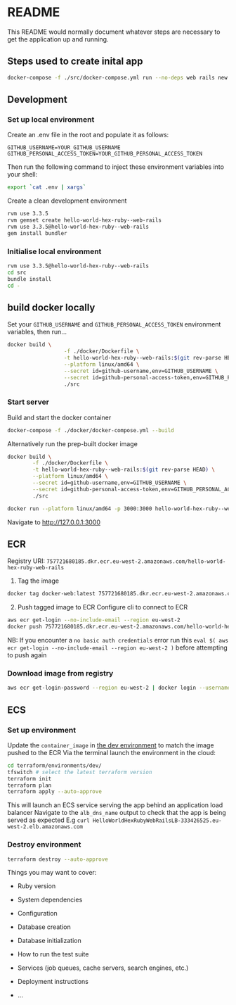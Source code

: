 # README

This README would normally document whatever steps are necessary to get the
application up and running.


## Steps used to create inital app
```bash
docker-compose -f ./src/docker-compose.yml run --no-deps web rails new . --force --skip-active-record --skip-action-cable --skip-active-storage

```

## Development
### Set up local environment
Create an .env file in the root and populate it as follows:
```
GITHUB_USERNAME=YOUR_GITHUB_USERNAME
GITHUB_PERSONAL_ACCESS_TOKEN=YOUR_GITHUB_PERSONAL_ACCESS_TOKEN

```

Then run the following command to inject these environment variables into your shell:
```bash
export `cat .env | xargs`

```

Create a clean development environment
```bash
rvm use 3.3.5
rvm gemset create hello-world-hex-ruby--web-rails
rvm use 3.3.5@hello-world-hex-ruby--web-rails
gem install bundler

```


### Initialise local environment
```bash
rvm use 3.3.5@hello-world-hex-ruby--web-rails
cd src
bundle install
cd -
```


## build docker locally
Set your `GITHUB_USERNAME` and `GITHUB_PERSONAL_ACCESS_TOKEN` environment variables, then run...
```bash
docker build \
                  -f ./docker/Dockerfile \
                  -t hello-world-hex-ruby--web-rails:$(git rev-parse HEAD) \
                  --platform linux/amd64 \
                  --secret id=github-username,env=GITHUB_USERNAME \
                  --secret id=github-personal-access-token,env=GITHUB_PERSONAL_ACCESS_TOKEN \
                  ./src
```

### Start server
Build and start the docker container
```bash
docker-compose -f ./docker/docker-compose.yml --build

```
Alternatively run the prep-built docker image
```bash
docker build \
        -f ./docker/Dockerfile \
        -t hello-world-hex-ruby--web-rails:$(git rev-parse HEAD) \
        --platform linux/amd64 \
        --secret id=github-username,env=GITHUB_USERNAME \
        --secret id=github-personal-access-token,env=GITHUB_PERSONAL_ACCESS_TOKEN \
        ./src

docker run --platform linux/amd64 -p 3000:3000 hello-world-hex-ruby--web-rails:$(git rev-parse HEAD)
```


Navigate to http://127.0.0.1:3000




## ECR
Registry URI: `757721680185.dkr.ecr.eu-west-2.amazonaws.com/hello-world-hex-ruby-web-rails`

1. Tag the image
```bash
docker tag docker-web:latest 757721680185.dkr.ecr.eu-west-2.amazonaws.com/hello-world-hex-ruby-web-rails:v3
```
2. Push tagged image to ECR
Configure cli to connect to ECR
```bash
aws ecr get-login --no-include-email --region eu-west-2
docker push 757721680185.dkr.ecr.eu-west-2.amazonaws.com/hello-world-hex-ruby-web-rails:v3
```

NB: If you encounter a `no basic auth credentials` error run this `eval $( aws ecr get-login --no-include-email --region eu-west-2 )` before attempting to push again

### Download image from registry
```bash
aws ecr get-login-password --region eu-west-2 | docker login --username AWS --password-stdin ${ECR_REGISTRY}

```


## ECS

### Set up environment
Update the `container_image` in [the dev environment](./terraform/environments/dev/main.tf) to match the image pushed to the ECR
Via the terminal launch the environment in the cloud:
```bash
cd terraform/environments/dev/
tfswitch # select the latest terraform version
terraform init
terraform plan
terraform apply --auto-approve

```
This will launch an ECS service serving the app behind an application load balancer
Navigate to the `alb_dns_name` output to check that the app is being served as expected
E.g `curl HelloWorldHexRubyWebRailsLB-333426525.eu-west-2.elb.amazonaws.com`

### Destroy environment
```bash
terraform destroy --auto-approve

```



Things you may want to cover:

* Ruby version

* System dependencies

* Configuration

* Database creation

* Database initialization

* How to run the test suite

* Services (job queues, cache servers, search engines, etc.)

* Deployment instructions

* ...



